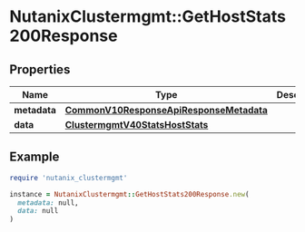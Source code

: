 # NutanixClustermgmt::GetHostStats200Response

## Properties

| Name | Type | Description | Notes |
| ---- | ---- | ----------- | ----- |
| **metadata** | [**CommonV10ResponseApiResponseMetadata**](CommonV10ResponseApiResponseMetadata.md) |  | [optional] |
| **data** | [**ClustermgmtV40StatsHostStats**](ClustermgmtV40StatsHostStats.md) |  | [optional] |

## Example

```ruby
require 'nutanix_clustermgmt'

instance = NutanixClustermgmt::GetHostStats200Response.new(
  metadata: null,
  data: null
)
```

